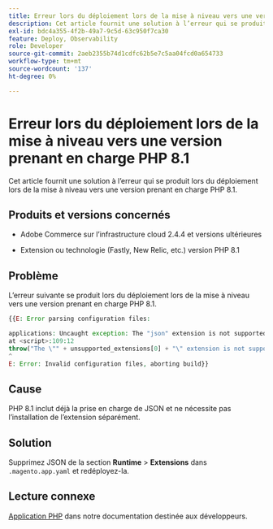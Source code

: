 ```yaml
---
title: Erreur lors du déploiement lors de la mise à niveau vers une version prenant en charge PHP 8.1
description: Cet article fournit une solution à l’erreur qui se produit lors du déploiement lors de la mise à niveau vers une version prenant en charge PHP 8.1.
exl-id: bdc4a355-4f2b-49a7-9c5d-63c950f7ca30
feature: Deploy, Observability
role: Developer
source-git-commit: 2aeb2355b74d1cdfc62b5e7c5aa04fcd0a654733
workflow-type: tm+mt
source-wordcount: '137'
ht-degree: 0%

---
```


# Erreur lors du déploiement lors de la mise à niveau vers une version prenant en charge PHP 8.1

Cet article fournit une solution à l’erreur qui se produit lors du déploiement lors de la mise à niveau vers une version prenant en charge PHP 8.1.

## Produits et versions concernés

* Adobe Commerce sur l’infrastructure cloud 2.4.4 et versions ultérieures

* Extension ou technologie (Fastly, New Relic, etc.) version PHP 8.1

## Problème

L’erreur suivante se produit lors du déploiement lors de la mise à niveau vers une version prenant en charge PHP 8.1.

```PHP
{{E: Error parsing configuration files:

applications: Uncaught exception: The "json" extension is not supported for php:8.1
at <script>:109:12
throw("The \"" + unsupported_extensions[0] + "\" extension is not supported for " + service.type);
^
E: Error: Invalid configuration files, aborting build}}
```

## Cause

PHP 8.1 inclut déjà la prise en charge de JSON et ne nécessite pas l’installation de l’extension séparément.

## Solution

Supprimez JSON de la section **Runtime** > **Extensions** dans `.magento.app.yaml` et redéployez-la.

## Lecture connexe

[Application PHP](https://experienceleague.adobe.com/en/docs/commerce-cloud-service/user-guide/configure/app/php-settings) dans notre documentation destinée aux développeurs.

